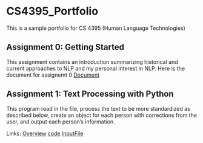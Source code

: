 # CS4395_Portfolio
This is a sample portfolio for CS 4395 (Human Language Technologies) 


## Assignment 0: Getting Started
This assignment contains an introduction summarizing historical and current approaches to NLP and my personal interest in NLP.
Here is the document for assignemt 0 [Document](Overview_of_NLP.pdf)

## Assignment 1: Text Processing with Python
This program read in the file, process the text to be more standardized as described below, create an object for each person with corrections from the user, and output each person’s information.

Links: [Overview](overview.txt) [code](Homework1_nxw180009.py) [InputFile](data.csv)



